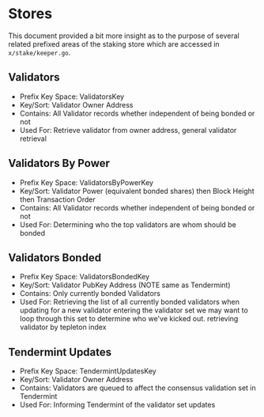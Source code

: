# Stores

This document provided a bit more insight as to the purpose of several related
prefixed areas of the staking store which are accessed in `x/stake/keeper.go`.


## Validators 
 - Prefix Key Space:    ValidatorsKey
 - Key/Sort:            Validator Owner Address
 - Contains:            All Validator records whether independent of being bonded or not
 - Used For:            Retrieve validator from owner address, general validator retrieval 

## Validators By Power
 - Prefix Key Space:    ValidatorsByPowerKey
 - Key/Sort:            Validator Power (equivalent bonded shares) then Block
                        Height then Transaction Order
 - Contains:            All Validator records whether independent of being bonded or not
 - Used For:            Determining who the top validators are whom should be bonded

## Validators Bonded 
 - Prefix Key Space:    ValidatorsBondedKey
 - Key/Sort:            Validator PubKey Address (NOTE same as Tendermint)
 - Contains:            Only currently bonded Validators
 - Used For:            Retrieving the list of all currently bonded validators when updating 
                        for a new validator entering the validator set we may want to loop 
                        through this set to determine who we've kicked out.
                        retrieving validator by tepleton index

## Tendermint Updates
 - Prefix Key Space:    TendermintUpdatesKey
 - Key/Sort:            Validator Owner Address
 - Contains:            Validators are queued to affect the consensus validation set in Tendermint
 - Used For:            Informing Tendermint of the validator set updates
